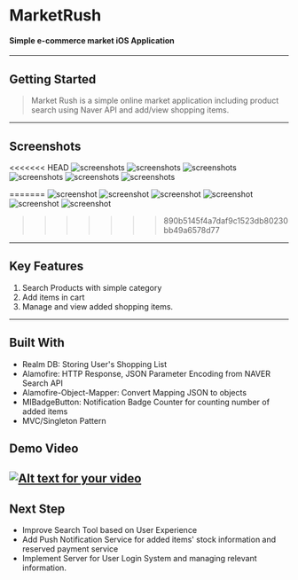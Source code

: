 # MarketRush
#### Simple e-commerce market iOS Application
---
## Getting Started
> Market Rush is a simple online market application including product search using Naver API and add/view shopping items.

---
## Screenshots
<<<<<<< HEAD
![screenshots](./image/1.PNG) ![screenshots](./image/2.PNG) ![screenshots](./image/3.PNG)
![screenshots](./image/4.PNG) ![screenshots](./image/5.PNG) ![screenshots](./image/6.PNG)


=======
![screenshot](./image/1.PNG) ![screenshot](./image/2.PNG) 
![screenshot](./image/3.PNG) ![screenshot](./image/4.PNG)
![screenshot](./image/5.PNG) ![screenshot](./image/6.PNG)
>>>>>>> 890b5145f4a7daf9c1523db80230bb49a6578d77
----
## Key Features
1. Search Products with simple category
2. Add items in cart
3. Manage and view added shopping items.

---
## Built With
* Realm DB: Storing User's Shopping List
* Alamofire: HTTP Response, JSON Parameter Encoding from NAVER Search API
* Alamofire-Object-Mapper: Convert Mapping JSON to objects
* MIBadgeButton: Notification Badge Counter for counting number of added items
* MVC/Singleton Pattern

## Demo Video 
[![Alt text for your video](http://i64.tinypic.com/34qn1px.png)](https://youtu.be/EgD8irb_57Y)
----
## Next Step
* Improve Search Tool based on User Experience 
* Add Push Notification Service for added items' stock information and reserved payment service
* Implement Server for User Login System and managing relevant information.
